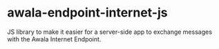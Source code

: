 # awala-endpoint-internet-js
JS library to make it easier for a server-side app to exchange messages with the Awala Internet Endpoint.
